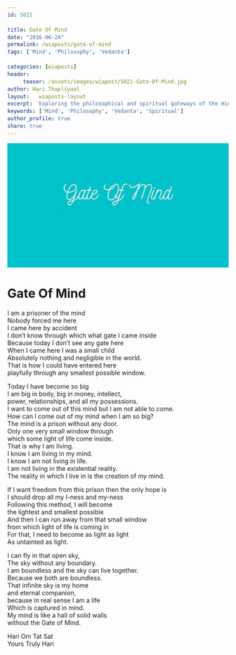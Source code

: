 ```yaml
--- 
id: 5021

title: Gate Of Mind
date: "2016-06-24"
permalink: /wiaposts/gate-of-mind
tags: ['Mind', 'Philosophy', 'Vedanta']    

categories: [wiaposts] 
header:
     teaser: /assets/images/wiapost/5021-Gate-Of-Mind.jpg
author: Hari Thapliyaal 
layout:   wiaposts-layout
excerpt: 'Exploring the philosophical and spiritual gateways of the mind.' 
keywords: ['Mind', 'Philosophy', 'Vedanta', 'Spiritual']
author_profile: true 
share: true 
---
```


![Gate Of Mind](/assets/images/wiapost/5021-Gate-Of-Mind.jpg)     
   
# Gate Of Mind
    
I am a prisoner of the mind     
Nobody forced me here     
I came here by accident     
I don’t know through which what gate I came inside     
Because today I don’t see any gate here     
When I came here I was a small child     
Absolutely nothing and negligible in the world.     
That is how I could have entered here     
playfully through any smallest possible window.    
    
Today I have become so big     
I am big in body, big in money, intellect,     
power, relationships, and all my possessions.     
I want to come out of this mind but I am not able to come.     
How can I come out of my mind when I am so big?     
The mind is a prison without any door.     
Only one very small window through     
which some light of life come inside.     
That is why I am living.     
I know I am living in my mind.     
I know I am not living in life.     
I am not living in the existential reality.     
The reality in which I live in is the creation of my mind.    
    
If I want freedom from this prison then the only hope is     
I should drop all my I-ness and my-ness     
Following this method, I will become     
the lightest and smallest possible     
And then I can run away from that small window     
from which light of life is coming in     
For that, I need to become as light as light     
As untainted as light.    
    
I can fly in that open sky,     
The sky without any boundary.     
I am boundless and the sky can live together.     
Because we both are boundless.     
That infinite sky is my home     
and eternal companion,     
because in real sense I am a life     
Which is captured in mind.     
My mind is like a hall of solid walls     
without the Gate of Mind.    
    
Hari Om Tat Sat     
Yours Truly Hari    
